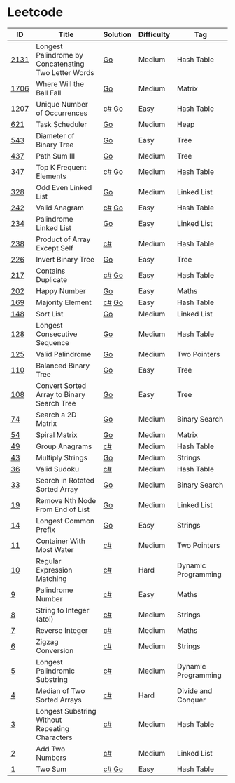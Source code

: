 # Leetcode

| ID                                                                                 | Title                                          | Solution                                          | Difficulty | Tag                |
| ---------------------------------------------------------------------------------- | ---------------------------------------------- | ------------------------------------------------- | ---------- | ------------------ |
| [2131](https://leetcode.com/problems/longest-palindrome-by-concatenating-two-letter-words/)                | Longest Palindrome by Concatenating Two Letter Words                   |  [Go](Solutions/_2131.go) | Medium       | Hash Table        |
| [1706](https://leetcode.com/problems/where-will-the-ball-fall/)                | Where Will the Ball Fall                   |  [Go](Solutions/_1706.go) | Medium       | Matrix        |
| [1207](https://leetcode.com/problems/unique-number-of-occurrences/)                | Unique Number of Occurrences                   | [c#](Solutions/_1207.cs) [Go](Solutions/_1207.go) | Easy       | Hash Table         |
| [621](https://leetcode.com/problems/task-scheduler/)                | Task Scheduler                   | [Go](Solutions/_621.go) | Medium       | Heap         |
| [543](https://leetcode.com/problems/diameter-of-binary-tree/)                | Diameter of Binary Tree                   | [Go](Solutions/_543.go) | Easy       | Tree         |
| [437](https://leetcode.com/problems/path-sum-iii/)                | Path Sum III                   | [Go](Solutions/_437.go) | Medium       | Tree         |
| [347](https://leetcode.com/problems/top-k-frequent-elements/)                      | Top K Frequent Elements                        | [c#](Solutions/_347.cs) [Go](Solutions/_347.go)                           | Medium     | Hash Table         |
| [328](https://leetcode.com/problems/odd-even-linked-list/)                      | Odd Even Linked List                        | [Go](Solutions/_328.go)                           | Medium     | Linked List         |
| [242](https://leetcode.com/problems/valid-anagram/)                                | Valid Anagram                                  | [c#](Solutions/_242.cs) [Go](Solutions/_242.go)                          | Easy       | Hash Table         |
| [234](https://leetcode.com/palindrome-linked-list/)                                | Palindrome Linked List                                  | [Go](Solutions/_234.go)                          | Easy       | Linked List         |
| [238](https://leetcode.com/problems/product-of-array-except-self/)                 | Product of Array Except Self                   | [c#](Solutions/_238.cs)                           | Medium     | Hash Table         |
| [226](https://leetcode.com/problems/invert-binary-tree/)                                | Invert Binary Tree                                  | [Go](Solutions/_226.go)                          | Easy       | Tree         |
| [217](https://leetcode.com/problems/contains-duplicate/)                           | Contains Duplicate                             | [c#](Solutions/_217.cs) [Go](Solutions/_217.go)                          | Easy       | Hash Table         |
| [202](https://leetcode.com/problems/happy-number/)                                 | Happy Number                                   |  [Go](Solutions/_202.go)                          | Easy       | Maths         |
| [169](https://leetcode.com/problems/majority-element/)                             | Majority Element                               | [c#](Solutions/_169.cs) [Go](Solutions/_169.go)   | Easy       | Hash Table         |
| [148](https://leetcode.com/sort-list/)                 | Sort List                   | [Go](Solutions/_148.go)                            | Medium     | Linked List         |
| [128](https://leetcode.com/problems/longest-consecutive-sequence/)                 | Longest Consecutive Sequence                   | [Go](Solutions/_128.go)                            | Medium     | Hash Table         |
| [125](https://leetcode.com/problems/valid-palindrome/)         | Valid Palindrome                                                   | [Go](Solutions/_125.go)                            | Medium     | Two Pointers         |
| [110](https://leetcode.com/problems/balanced-binary-tree/)         | Balanced Binary Tree                                                   | [Go](Solutions/_110.go)                            | Easy     | Tree         |
| [108](https://leetcode.com/problems/convert-sorted-array-to-binary-search-tree/)         | Convert Sorted Array to Binary Search Tree                                                   | [Go](Solutions/_108.go)                            | Easy     | Tree         |
| [74](https://leetcode.com/problems/search-a-2d-matrix/)         | Search a 2D Matrix                                                   | [Go](Solutions/_74.go)                            | Medium     | Binary Search         |
| [54](https://leetcode.com/problems/spiral-matrix/)                                | Spiral Matrix                                   | [Go](Solutions/_54.go)                            | Medium     | Matrix         |
| [49](https://leetcode.com/problems/group-anagrams/)                                | Group Anagrams                                 | [c#](Solutions/_49.cs)                            | Medium     | Hash Table         |
| [43](https://leetcode.com/problems/multiply-strings/)                                | Multiply Strings                                 | [Go](Solutions/_43.go)                            | Medium     | Strings         |
| [36](https://leetcode.com/problems/valid-sudoku/)                                  | Valid Sudoku                                   | [c#](Solutions/_36.cs)                            | Medium     | Hash Table         |
| [33](https://leetcode.com/problems/search-in-rotated-sorted-array/)                     | Search in Rotated Sorted Array                      | [Go](Solutions/_33.go)                            | Medium     | Binary Search                   |
| [19](https://leetcode.com/problems/remove-nth-node-from-end-of-list/)                     | Remove Nth Node From End of List                      | [Go](Solutions/_19.go)                            | Medium     | Linked List                   |
| [14](https://leetcode.com/problems/longest-common-prefix/)                     | Longest Common Prefix                      | [Go](Solutions/_14.go)                            | Easy     | Strings                    |
| [11](https://leetcode.com/problems/container-with-most-water/)                     | Container With Most Water                      | [c#](Solutions/_11.cs)                            | Medium     | Two Pointers                    |
| [10](https://leetcode.com/problems/regular-expression-matching/)                   | Regular Expression Matching                    | [c#](Solutions/_10.cs)                            | Hard       | Dynamic Programming                    |
| [9](https://leetcode.com/problems/palindrome-number/)                              | Palindrome Number                              | [c#](Solutions/_9.cs)                             | Easy       | Maths                    |
| [8](https://leetcode.com/problems/string-to-integer-atoi/)                         | String to Integer (atoi)                       | [c#](Solutions/_8.cs)                             | Medium     | Strings                    |
| [7](https://leetcode.com/problems/reverse-integer/)                                | Reverse Integer                                | [c#](Solutions/_7.cs)                             | Medium     | Maths                    |
| [6](https://leetcode.com/problems/zigzag-conversion/)                              | Zigzag Conversion                              | [c#](Solutions/_6.cs)                             | Medium     | Strings                    |
| [5](https://leetcode.com/problems/longest-palindromic-substring/)                  | Longest Palindromic Substring                  | [c#](Solutions/_5.cs)                             | Medium     | Dynamic Programming                    |
| [4](https://leetcode.com/problems/median-of-two-sorted-arrays/)                    | Median of Two Sorted Arrays                    | [c#](Solutions/_4.cs)                             | Hard       | Divide and Conquer |
| [3](https://leetcode.com/problems/longest-substring-without-repeating-characters/) | Longest Substring Without Repeating Characters | [c#](Solutions/_3.cs)                             | Medium     | Hash Table         |
| [2](https://leetcode.com/problems/add-two-numbers/)                                | Add Two Numbers                                | [c#](Solutions/_2.cs)                             | Medium     | Linked List        |
| [1](https://leetcode.com/problems/two-sum/)                                        | Two Sum                                        | [c#](Solutions/_1.cs) [Go](Solutions/_1.go)       | Easy       | Hash Table         |
